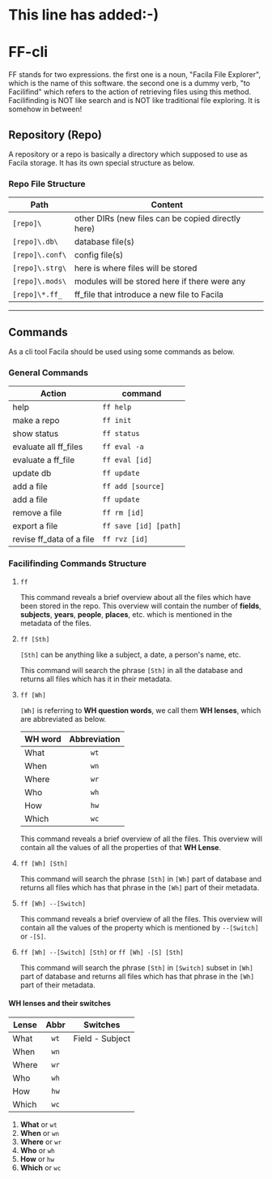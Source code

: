 # This line has added:-)

# FF-cli

FF stands for two expressions. the first one is a noun, "Facila File Explorer", which is the name of this software. the second one is a dummy verb, "to Facilifind" which refers to the action of retrieving files using this method. Facilifinding is NOT like search and is NOT like traditional file exploring. It is somehow in between!

## Repository (Repo)

A repository or a repo is basically a directory which supposed to use as Facila storage. It has its own special structure as below.

### Repo File Structure

Path|Content
---|---
`[repo]\`|other DIRs (new files can be copied directly here)
`[repo]\.db\`|database file(s)
`[repo]\.conf\`|config file(s)
`[repo]\.strg\`|here is where files will be stored
`[repo]\.mods\`|modules will be stored here if there were any
`[repo]\*.ff_`|ff_file that introduce a new file to Facila

---

## Commands

As a cli tool Facila should be used using some commands as below.

### General Commands

Action|command
---|---
help|`ff help`
make a repo|`ff init`
show status|`ff status`
evaluate all ff_files|`ff eval -a`
evaluate a ff_file|`ff eval [id]`
update db|`ff update`
add a file|`ff add [source]`
add a file|`ff update`
remove a file|`ff rm [id]`
export a file|`ff save [id] [path]`
revise ff_data of a file|`ff rvz [id]`

### Facilifinding Commands Structure

1. `ff`

    This command reveals a brief overview about all the files which have been stored in the repo. This overview will contain the number of **fields**, **subjects**, **years**, **people**, **places**, etc. which is mentioned in the metadata of the files.

2. `ff [Sth]`

    `[Sth]` can be anything like a subject, a date, a person's name, etc.

    This command will search the phrase `[Sth]` in all the database and returns all files which has it in their metadata.

3. `ff [Wh]`

    `[Wh]` is referring to **WH question words**, we call them **WH lenses**, which are abbreviated as below.

    WH word|Abbreviation
    ---|:---:
    What|`wt`
    When|`wn`
    Where|`wr`
    Who|`wh`
    How|`hw`
    Which|`wc`

    This command reveals a brief overview of all the files. This overview will contain all the values of all the properties of that **WH Lense**.

4. `ff [Wh] [Sth]`

    This command will search the phrase `[Sth]` in `[Wh]` part of database and returns all files which has that phrase in the `[Wh]` part of their metadata.

5. `ff [Wh] --[Switch]`

    This command reveals a brief overview of all the files. This overview will contain all the values of the property which is mentioned by `--[Switch]` or `-[S]`.

6. `ff [Wh] --[Switch] [Sth]` or `ff [Wh] -[S] [Sth]`

    This command will search the phrase `[Sth]` in `[Switch]` subset in `[Wh]` part of database and returns all files which has that phrase in the `[Wh]` part of their metadata.

#### WH lenses and their switches

Lense|Abbr|Switches
---|:---:|---
What|`wt`|Field - Subject
When|`wn`|
Where|`wr`|
Who|`wh`|
How|`hw`|
Which|`wc`|

1. **What** or `wt`
2. **When** or `wn`
3. **Where** or `wr`
4. **Who** or `wh`
5. **How** or `hw`
6. **Which** or `wc`
